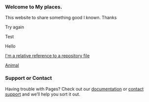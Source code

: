 ### Welcome to My places.
This website to share something good I known.
Thanks

Try again

Test

Hello


[I'm a relative reference to a repository file](good.md)

[Animal](animal.md)

### Support or Contact
Having trouble with Pages? Check out our [documentation](https://help.github.com/pages) or [contact support](https://github.com/contact) and we’ll help you sort it out.
